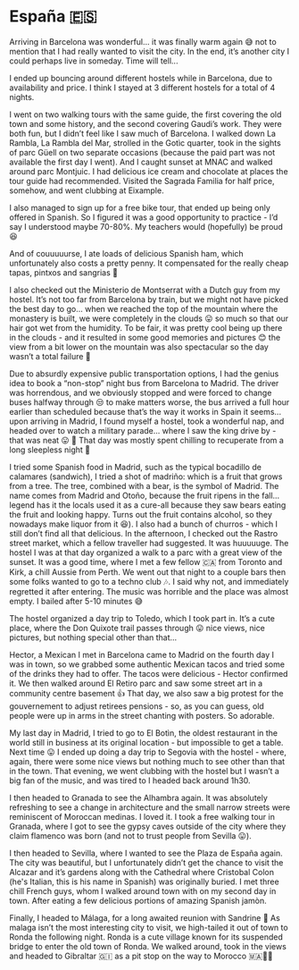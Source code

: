 # España 🇪🇸

Arriving in Barcelona was wonderful... it was finally warm again 😅 not to mention that I had really wanted to visit the city. In the end, it’s another city I could perhaps live in someday. Time will tell...

I ended up bouncing around different hostels while in Barcelona, due to availability and price. I think I stayed at 3 different hostels for a total of 4 nights.

I went on two walking tours with the same guide, the first covering the old town and some history, and the second covering Gaudi’s work. They were both fun, but I didn’t feel like I saw much of Barcelona. I walked down La Rambla, La Rambla del Mar, strolled in the Gotìc quarter, took in the sights of parc Güell on two separate occasions (because the paid part was not available the first day I went). And I caught sunset at MNAC and walked around parc Montjuic. I had delicious ice cream and chocolate at places the tour guide had recommended. Visited the Sagrada Familia for half price, somehow, and went clubbing at Eixample.

I also managed to sign up for a free bike tour, that ended up being only offered in Spanish. So I figured it was a good opportunity to practice - I’d say I understood maybe 70-80%. My teachers would (hopefully) be proud 😆

And of couuuuurse, I ate loads of delicious Spanish ham, which unfortunately also costs a pretty penny. It compensated for the really cheap tapas, pintxos and sangrias 🥳


I also checked out the Ministerio de Montserrat with a Dutch guy from my hostel. It’s not too far from Barcelona by train, but we might not have picked the best day to go... when we reached the top of the mountain where the monastery is built, we were completely in the clouds 😛 so much so that our hair got wet from the humidity. To be fair, it was pretty cool being up there in the clouds - and it resulted in some good memories and pictures 😊 the view from a bit lower on the mountain was also spectacular so the day wasn’t a total failure 🤪


Due to absurdly expensive public transportation options, I had the genius idea to book a “non-stop” night bus from Barcelona to Madrid. The driver was horrendous, and we obviously stopped and were forced to change buses halfway through 😒 to make matters worse, the bus arrived a full hour earlier than scheduled because that’s the way it works in Spain it seems... upon arriving in Madrid, I found myself a hostel, took a wonderful nap, and headed over to watch a military parade... where I saw the king drive by - that was neat 😛 👑 That day was mostly spent chilling to recuperate from a long sleepless night 🥳

I tried some Spanish food in Madrid, such as the typical bocadillo de calamares (sandwich), I tried a shot of madriño: which is a fruit that grows from a tree. The tree, combined with a bear, is the symbol of Madrid. The name comes from Madrid and Otoño, because the fruit ripens in the fall... legend has it the locals used it as a cure-all because they saw bears eating the fruit and looking happy. Turns out the fruit contains alcohol, so they nowadays make liquor from it 😆). I also had a bunch of churros - which I still don’t find all that delicious. In the afternoon, I checked out the Rastro street market, which a fellow traveller had suggested. It was huuuuuge. 
The hostel I was at that day organized a walk to a parc with a great view of the sunset. It was a good time, where I met a few fellow 🇨🇦 from Toronto and Kirk, a chill Aussie from Perth. We went out that night to a couple bars then some folks wanted to go to a techno club 🎶. I said why not, and immediately regretted it after entering. The music was horrible and the place was almost empty. I bailed after 5-10 minutes 😅

The hostel organized a day trip to Toledo, which I took part in. It’s a cute place, where the Don Quixote trail passes through 😛 nice views, nice pictures, but nothing special other than that...

Hector, a Mexican I met in Barcelona came to Madrid on the fourth day I was in town, so we grabbed some authentic Mexican tacos and tried some of the drinks they had to offer. The tacos were delicious - Hector confirmed it. We then walked around El Retiro parc and saw some street art in a community centre basement 👍 That day, we also saw a big protest for the gouvernement to adjust retirees pensions - so, as you can guess, old people were up in arms in the street chanting with posters. So adorable.

My last day in Madrid, I tried to go to El Botìn, the oldest restaurant in the world still in business at its original location - but impossible to get a table. Next time 😛 I ended up doing a day trip to Segovia with the hostel - where, again, there were some nice views but nothing much to see other than that in the town. That evening, we went clubbing with the hostel but I wasn’t a big fan of the music, and was tired to I headed back around 1h30.


I then headed to Granada to see the Alhambra again. It was absolutely refreshing to see a change in architecture and the small narrow streets were reminiscent of Moroccan medinas. I loved it. I took a free walking tour in Granada, where I got to see the gypsy caves outside of the city where they claim flamenco was born (and not to trust people from Sevilla 😛). 


I then headed to Sevilla, where I wanted to see the Plaza de España again. The city was beautiful, but I unfortunately didn’t get the chance to visit the Alcazar and it’s gardens along with the Cathedral where Cristobal Colon (he's Italian, this is his name in Spanish) was originally buried. I met three chill French guys, whom I walked around town with on my second day in town. After eating a few delicious portions of amazing Spanish jamòn.


Finally, I headed to Málaga, for a long awaited reunion with Sandrine 🤗 As malaga isn’t the most interesting city to visit, we high-tailed it out of town to Ronda the following night. Ronda is a cute village known for its suspended bridge to enter the old town of Ronda. We walked around, took in the views and headed to Gibraltar 🇬🇮 as a pit stop on the way to Morocco 🇲🇦🥳🥳
